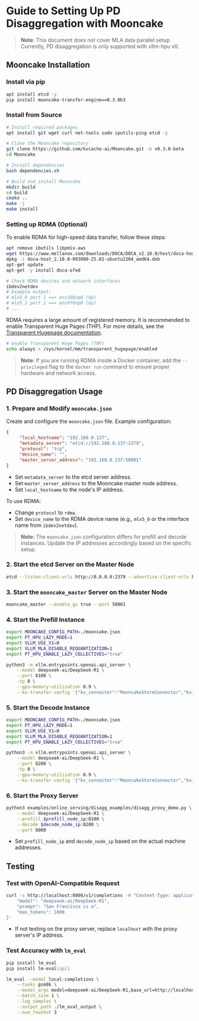 # Guide to Setting Up PD Disaggregation with Mooncake

> **Note**: This document does not cover MLA data parallel setup. Currently, PD disaggregation is only supported with vllm-hpu v0.

## Mooncake Installation

### Install via pip

```bash
apt install etcd -y
pip install mooncake-transfer-engine==0.3.0b3
```

### Install from Source

```bash
# Install required packages
apt install git wget curl net-tools sudo iputils-ping etcd -y

# Clone the Mooncake repository
git clone https://github.com/kvcache-ai/Mooncake.git -b v0.3.0-beta
cd Mooncake

# Install dependencies
bash dependencies.sh

# Build and install Mooncake
mkdir build
cd build
cmake ..
make -j
make install
```

### Setting up RDMA (Optional)

To enable RDMA for high-speed data transfer, follow these steps:

```bash
apt remove ibutils libpmix-aws
wget https://www.mellanox.com/downloads/DOCA/DOCA_v2.10.0/host/doca-host_2.10.0-093000-25.01-ubuntu2204_amd64.deb
dpkg -i doca-host_2.10.0-093000-25.01-ubuntu2204_amd64.deb
apt-get update
apt-get -y install doca-ofed

# Check RDMA devices and network interfaces
ibdev2netdev
# Example output:
# mlx5_0 port 1 ==> ens108np0 (Up)
# mlx5_1 port 1 ==> ens9f0np0 (Up)
# ...
```

RDMA requires a large amount of registered memory. It is recommended to enable Transparent Huge Pages (THP). For more details, see the [Transparent Hugepage documentation](https://docs.kernel.org/admin-guide/mm/transhuge.html).

```bash
# enable Transparent Huge Pages (THP)
echo always > /sys/kernel/mm/transparent_hugepage/enabled
```

> **Note**: If you are running RDMA inside a Docker container, add the `--privileged` flag to the `docker run` command to ensure proper hardware and network access.

## PD Disaggregation Usage

### 1. Prepare and Modify `mooncake.json`

Create and configure the `mooncake.json` file. Example configuration:

```json
{
     "local_hostname": "192.168.0.137",
     "metadata_server": "etcd://192.168.0.137:2379",
     "protocol": "tcp",
     "device_name": "",
     "master_server_address": "192.168.0.137:50001"
}
```

- Set `metadata_server` to the etcd server address.
- Set `master_server_address` to the Mooncake master node address.
- Set `local_hostname` to the node's IP address.

To use RDMA:
- Change `protocol` to `rdma`.
- Set `device_name` to the RDMA device name (e.g., `mlx5_0` or the interface name from `ibdev2netdev`).

> **Note**: The `mooncake.json` configuration differs for prefill and decode instances. Update the IP addresses accordingly based on the specific setup.

### 2. Start the etcd Server on the Master Node

```bash
etcd --listen-client-urls http://0.0.0.0:2379 --advertise-client-urls http://localhost:2379 > etcd.log 2>&1 &
```

### 3. Start the `mooncake_master` Server on the Master Node

```bash
mooncake_master --enable_gc true --port 50001
```

### 4. Start the Prefill Instance

```bash
export MOONCAKE_CONFIG_PATH=./mooncake.json
export PT_HPU_LAZY_MODE=1
export VLLM_USE_V1=0
export VLLM_MLA_DISABLE_REQUANTIZATION=1
export PT_HPU_ENABLE_LAZY_COLLECTIVES="true"

python3 -m vllm.entrypoints.openai.api_server \
    --model deepseek-ai/DeepSeek-R1 \
    --port 8100 \
    -tp 8 \
    --gpu-memory-utilization 0.9 \
    --kv-transfer-config '{"kv_connector":"MooncakeStoreConnector","kv_role":"kv_producer"}'
```

### 5. Start the Decode Instance

```bash
export MOONCAKE_CONFIG_PATH=./mooncake.json
export PT_HPU_LAZY_MODE=1
export VLLM_USE_V1=0
export VLLM_MLA_DISABLE_REQUANTIZATION=1
export PT_HPU_ENABLE_LAZY_COLLECTIVES="true"

python3 -m vllm.entrypoints.openai.api_server \
    --model deepseek-ai/DeepSeek-R1 \
    --port 8200 \
    -tp 8 \
    --gpu-memory-utilization 0.9 \
    --kv-transfer-config '{"kv_connector":"MooncakeStoreConnector","kv_role":"kv_consumer"}'
```

### 6. Start the Proxy Server

```bash
python3 examples/online_serving/disagg_examples/disagg_proxy_demo.py \
    --model deepseek-ai/DeepSeek-R1 \
    --prefill $prefill_node_ip:8100 \
    --decode $decode_node_ip:8200 \
    --port 8000
```

- Set `prefill_node_ip` and `decode_node_ip` based on the actual machine addresses.

## Testing

### Test with OpenAI-Compatible Request

```bash
curl -s http://localhost:8000/v1/completions -H "Content-Type: application/json" -d '{
    "model": "deepseek-ai/DeepSeek-R1",
    "prompt": "San Francisco is a",
    "max_tokens": 1000
}'
```

- If not testing on the proxy server, replace `localhost` with the proxy server's IP address.

### Test Accuracy with `lm_eval`

```bash
pip install lm_eval
pip install lm-eval[api]

lm_eval --model local-completions \
    --tasks gsm8k \
    --model_args model=deepseek-ai/DeepSeek-R1,base_url=http://localhost:8000/v1/completions,num_concurrent=1 \
    --batch_size 1 \
    --log_samples \
    --output_path ./lm_eval_output \
    --num_fewshot 3
```
